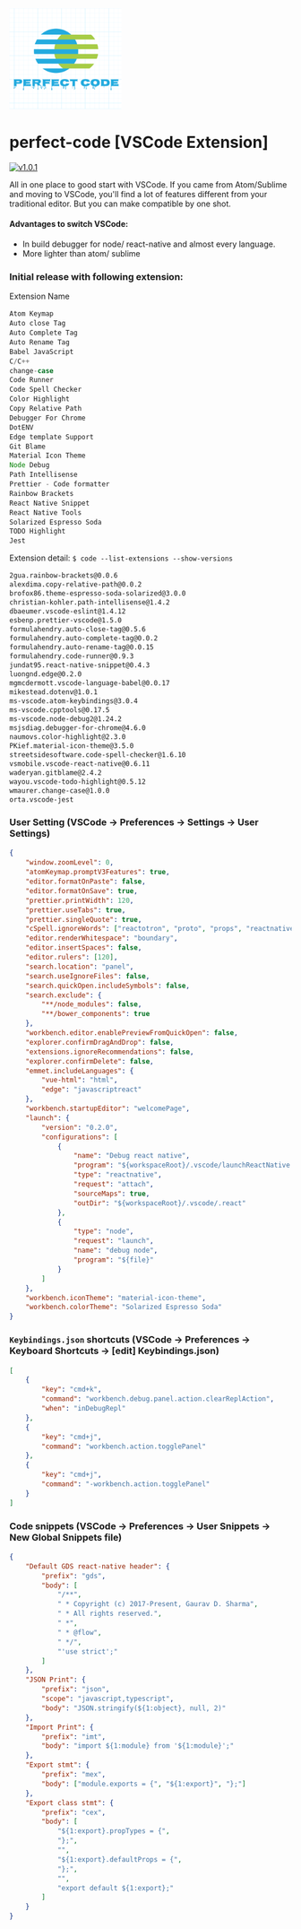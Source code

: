 <img src="https://raw.githubusercontent.com/dayitv89/perfect-code/master/images/perfect-code.png" alt="drawing" width="200px"/>

# perfect-code [VSCode Extension]

[![v1.0.1](https://img.shields.io/badge/Latest_release-v1.0.4-green.svg?style=flat)](./CHANGELOG.md)

All in one place to good start with VSCode. If you came from Atom/Sublime and moving to VSCode, you'll find a lot of features different from your traditional editor. But you can make compatible by one shot.

#### Advantages to switch VSCode:

- In build debugger for node/ react-native and almost every language.
- More lighter than atom/ sublime

### Initial release with following extension:

Extension Name

```js
Atom Keymap
Auto close Tag
Auto Complete Tag
Auto Rename Tag
Babel JavaScript
C/C++
change-case
Code Runner
Code Spell Checker
Color Highlight
Copy Relative Path
Debugger For Chrome
DotENV
Edge template Support
Git Blame
Material Icon Theme
Node Debug
Path Intellisense
Prettier - Code formatter
Rainbow Brackets
React Native Snippet
React Native Tools
Solarized Espresso Soda
TODO Highlight
Jest
```

Extension detail: `$ code --list-extensions --show-versions`

```
2gua.rainbow-brackets@0.0.6
alexdima.copy-relative-path@0.0.2
brofox86.theme-espresso-soda-solarized@3.0.0
christian-kohler.path-intellisense@1.4.2
dbaeumer.vscode-eslint@1.4.12
esbenp.prettier-vscode@1.5.0
formulahendry.auto-close-tag@0.5.6
formulahendry.auto-complete-tag@0.0.2
formulahendry.auto-rename-tag@0.0.15
formulahendry.code-runner@0.9.3
jundat95.react-native-snippet@0.4.3
luongnd.edge@0.2.0
mgmcdermott.vscode-language-babel@0.0.17
mikestead.dotenv@1.0.1
ms-vscode.atom-keybindings@3.0.4
ms-vscode.cpptools@0.17.5
ms-vscode.node-debug2@1.24.2
msjsdiag.debugger-for-chrome@4.6.0
naumovs.color-highlight@2.3.0
PKief.material-icon-theme@3.5.0
streetsidesoftware.code-spell-checker@1.6.10
vsmobile.vscode-react-native@0.6.11
waderyan.gitblame@2.4.2
wayou.vscode-todo-highlight@0.5.12
wmaurer.change-case@1.0.0
orta.vscode-jest
```

### User Setting (VSCode -> Preferences -> Settings -> User Settings)

```json
{
	"window.zoomLevel": 0,
	"atomKeymap.promptV3Features": true,
	"editor.formatOnPaste": false,
	"editor.formatOnSave": true,
	"prettier.printWidth": 120,
	"prettier.useTabs": true,
	"prettier.singleQuote": true,
	"cSpell.ignoreWords": ["reactotron", "proto", "props", "reactnative", "gaurav", "sharma"],
	"editor.renderWhitespace": "boundary",
	"editor.insertSpaces": false,
	"editor.rulers": [120],
	"search.location": "panel",
	"search.useIgnoreFiles": false,
	"search.quickOpen.includeSymbols": false,
	"search.exclude": {
		"**/node_modules": false,
		"**/bower_components": true
	},
	"workbench.editor.enablePreviewFromQuickOpen": false,
	"explorer.confirmDragAndDrop": false,
	"extensions.ignoreRecommendations": false,
	"explorer.confirmDelete": false,
	"emmet.includeLanguages": {
		"vue-html": "html",
		"edge": "javascriptreact"
	},
	"workbench.startupEditor": "welcomePage",
	"launch": {
		"version": "0.2.0",
		"configurations": [
			{
				"name": "Debug react native",
				"program": "${workspaceRoot}/.vscode/launchReactNative.js",
				"type": "reactnative",
				"request": "attach",
				"sourceMaps": true,
				"outDir": "${workspaceRoot}/.vscode/.react"
			},
			{
				"type": "node",
				"request": "launch",
				"name": "debug node",
				"program": "${file}"
			}
		]
	},
	"workbench.iconTheme": "material-icon-theme",
	"workbench.colorTheme": "Solarized Espresso Soda"
}
```

### `Keybindings.json` shortcuts (VSCode -> Preferences -> Keyboard Shortcuts -> [edit] Keybindings.json)

```json
[
	{
		"key": "cmd+k",
		"command": "workbench.debug.panel.action.clearReplAction",
		"when": "inDebugRepl"
	},
	{
		"key": "cmd+j",
		"command": "workbench.action.togglePanel"
	},
	{
		"key": "cmd+j",
		"command": "-workbench.action.togglePanel"
	}
]
```

### Code snippets (VSCode -> Preferences -> User Snippets -> New Global Snippets file)

```json
{
	"Default GDS react-native header": {
		"prefix": "gds",
		"body": [
			"/**",
			" * Copyright (c) 2017-Present, Gaurav D. Sharma",
			" * All rights reserved.",
			" *",
			" * @flow",
			" */",
			"'use strict';"
		]
	},
	"JSON Print": {
		"prefix": "json",
		"scope": "javascript,typescript",
		"body": "JSON.stringify(${1:object}, null, 2)"
	},
	"Import Print": {
		"prefix": "imt",
		"body": "import ${1:module} from '${1:module}';"
	},
	"Export stmt": {
		"prefix": "mex",
		"body": ["module.exports = {", "${1:export}", "};"]
	},
	"Export class stmt": {
		"prefix": "cex",
		"body": [
			"${1:export}.propTypes = {",
			"};",
			"",
			"${1:export}.defaultProps = {",
			"};",
			"",
			"export default ${1:export};"
		]
	}
}
```
